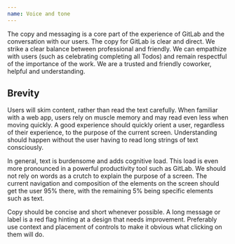 ```yaml
---
name: Voice and tone
---
```


The copy and messaging is a core part of the experience of GitLab and the conversation with our users. The copy for GitLab is clear and direct. We strike a clear balance between professional and friendly. We can empathize with users (such as celebrating completing all Todos) and remain respectful of the importance of the work. We are a trusted and friendly coworker, helpful and understanding.

## Brevity

Users will skim content, rather than read the text carefully. When familiar with a web app, users rely on muscle memory and may read even less when moving quickly. A good experience should quickly orient a user, regardless of their experience, to the purpose of the current screen. Understanding should happen without the user having to read long strings of text consciously.

In general, text is burdensome and adds cognitive load. This load is even more pronounced in a powerful productivity tool such as GitLab. We should not rely on words as a crutch to explain the purpose of a screen. The current navigation and composition of the elements on the screen should get the user 95% there, with the remaining 5% being specific elements such as text.

Copy should be concise and short whenever possible. A long message or label is a red flag hinting at a design that needs improvement. Preferably use context and placement of controls to make it obvious what clicking on them will do.